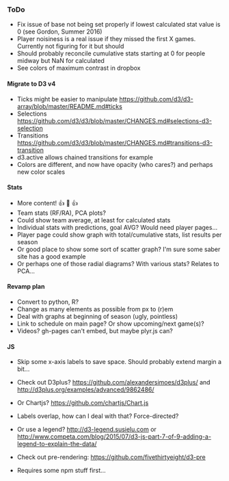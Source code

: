 ### ToDo
- Fix issue of base not being set properly if lowest calculated stat value is 0 (see Gordon, Summer 2016)
- Player noisiness is a real issue if they missed the first X games.  Currently not figuring for it but should
- Should probably reconcile cumulative stats starting at 0 for people midway but NaN for calculated
- See colors of maximum contrast in dropbox
#### Migrate to D3 v4
- Ticks might be easier to manipulate https://github.com/d3/d3-array/blob/master/README.md#ticks
- Selections https://github.com/d3/d3/blob/master/CHANGES.md#selections-d3-selection
- Transitions https://github.com/d3/d3/blob/master/CHANGES.md#transitions-d3-transition
- d3.active allows chained transitions for example
- Colors are different, and now have opacity (who cares?) and perhaps new color scales
#### Stats
- More content! :+1: :100: :+1:
- Team stats (RF/RA), PCA plots?
- Could show team average, at least for calculated stats
- Individual stats with predictions, goal AVG?  Would need player pages...
- Player page could show graph with total/cumulative stats, list results per season
- Or good place to show some sort of scatter graph?  I'm sure some saber site has a good example
- Or perhaps one of those radial diagrams?  With various stats?  Relates to PCA...
#### Revamp plan
- Convert to python, R?
- Change as many elements as possible from px to (r)em
- Deal with graphs at beginning of season (ugly, pointless)
- Link to schedule on main page?  Or show upcoming/next game(s)?
- Videos?  gh-pages can't embed, but maybe plyr.js can?
#### JS
- Skip some x-axis labels to save space.  Should probably extend margin a bit...

- Check out D3plus? https://github.com/alexandersimoes/d3plus/ and http://d3plus.org/examples/advanced/9862486/
- Or Chartjs? https://github.com/chartjs/Chart.js

- Labels overlap, how can I deal with that?  Force-directed?
- Or use a legend?  http://d3-legend.susielu.com or http://www.competa.com/blog/2015/07/d3-js-part-7-of-9-adding-a-legend-to-explain-the-data/

- Check out pre-rendering: https://github.com/fivethirtyeight/d3-pre
- Requires some npm stuff first...
